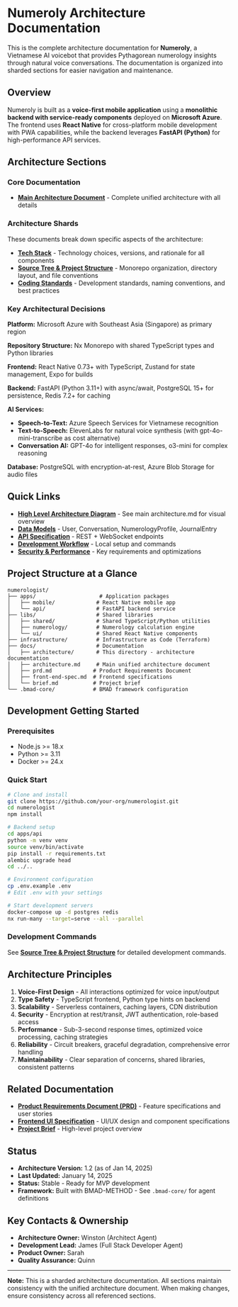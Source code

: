 # Numeroly Architecture Documentation

This is the complete architecture documentation for **Numeroly**, a Vietnamese AI voicebot that provides Pythagorean numerology insights through natural voice conversations. The documentation is organized into sharded sections for easier navigation and maintenance.

## Overview

Numeroly is built as a **voice-first mobile application** using a **monolithic backend with service-ready components** deployed on **Microsoft Azure**. The frontend uses **React Native** for cross-platform mobile development with PWA capabilities, while the backend leverages **FastAPI (Python)** for high-performance API services.

## Architecture Sections

### Core Documentation

- **[Main Architecture Document](../architecture.md)** - Complete unified architecture with all details

### Architecture Shards

These documents break down specific aspects of the architecture:

- **[Tech Stack](./tech-stack.md)** - Technology choices, versions, and rationale for all components
- **[Source Tree & Project Structure](./source-tree.md)** - Monorepo organization, directory layout, and file conventions
- **[Coding Standards](./coding-standards.md)** - Development standards, naming conventions, and best practices

### Key Architectural Decisions

**Platform:** Microsoft Azure with Southeast Asia (Singapore) as primary region

**Repository Structure:** Nx Monorepo with shared TypeScript types and Python libraries

**Frontend:** React Native 0.73+ with TypeScript, Zustand for state management, Expo for builds

**Backend:** FastAPI (Python 3.11+) with async/await, PostgreSQL 15+ for persistence, Redis 7.2+ for caching

**AI Services:**
- **Speech-to-Text:** Azure Speech Services for Vietnamese recognition
- **Text-to-Speech:** ElevenLabs for natural voice synthesis (with gpt-4o-mini-transcribe as cost alternative)
- **Conversation AI:** GPT-4o for intelligent responses, o3-mini for complex reasoning

**Database:** PostgreSQL with encryption-at-rest, Azure Blob Storage for audio files

## Quick Links

- **[High Level Architecture Diagram](#)** - See main architecture.md for visual overview
- **[Data Models](#)** - User, Conversation, NumerologyProfile, JournalEntry
- **[API Specification](#)** - REST + WebSocket endpoints
- **[Development Workflow](#)** - Local setup and commands
- **[Security & Performance](#)** - Key requirements and optimizations

## Project Structure at a Glance

```
numerologist/
├── apps/                    # Application packages
│   ├── mobile/             # React Native mobile app
│   └── api/                # FastAPI backend service
├── libs/                   # Shared libraries
│   ├── shared/             # Shared TypeScript/Python utilities
│   ├── numerology/         # Numerology calculation engine
│   └── ui/                 # Shared React Native components
├── infrastructure/         # Infrastructure as Code (Terraform)
├── docs/                   # Documentation
│   ├── architecture/       # This directory - architecture documentation
│   ├── architecture.md     # Main unified architecture document
│   ├── prd.md             # Product Requirements Document
│   ├── front-end-spec.md  # Frontend specifications
│   └── brief.md           # Project brief
└── .bmad-core/            # BMAD framework configuration
```

## Development Getting Started

### Prerequisites
- Node.js >= 18.x
- Python >= 3.11
- Docker >= 24.x

### Quick Start

```bash
# Clone and install
git clone https://github.com/your-org/numerologist.git
cd numerologist
npm install

# Backend setup
cd apps/api
python -m venv venv
source venv/bin/activate
pip install -r requirements.txt
alembic upgrade head
cd ../..

# Environment configuration
cp .env.example .env
# Edit .env with your settings

# Start development servers
docker-compose up -d postgres redis
nx run-many --target=serve --all --parallel
```

### Development Commands

See **[Source Tree & Project Structure](./source-tree.md)** for detailed development commands.

## Architecture Principles

1. **Voice-First Design** - All interactions optimized for voice input/output
2. **Type Safety** - TypeScript frontend, Python type hints on backend
3. **Scalability** - Serverless containers, caching layers, CDN distribution
4. **Security** - Encryption at rest/transit, JWT authentication, role-based access
5. **Performance** - Sub-3-second response times, optimized voice processing, caching strategies
6. **Reliability** - Circuit breakers, graceful degradation, comprehensive error handling
7. **Maintainability** - Clear separation of concerns, shared libraries, consistent patterns

## Related Documentation

- **[Product Requirements Document (PRD)](../prd.md)** - Feature specifications and user stories
- **[Frontend UI Specification](../front-end-spec.md)** - UI/UX design and component specifications
- **[Project Brief](../brief.md)** - High-level project overview

## Status

- **Architecture Version:** 1.2 (as of Jan 14, 2025)
- **Last Updated:** January 14, 2025
- **Status:** Stable - Ready for MVP development
- **Framework:** Built with BMAD-METHOD - See `.bmad-core/` for agent definitions

## Key Contacts & Ownership

- **Architecture Owner:** Winston (Architect Agent)
- **Development Lead:** James (Full Stack Developer Agent)
- **Product Owner:** Sarah
- **Quality Assurance:** Quinn

---

**Note:** This is a sharded architecture documentation. All sections maintain consistency with the unified architecture document. When making changes, ensure consistency across all referenced sections.
